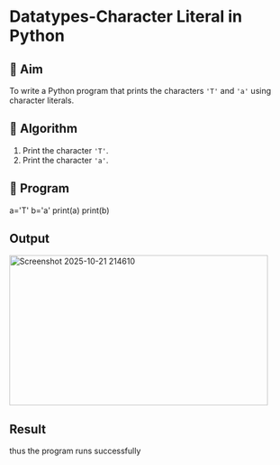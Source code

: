 # Datatypes-Character Literal in Python

## 🎯 Aim
To write a Python program that prints the characters `'T'` and `'a'` using character literals.

## 🧠 Algorithm
1. Print the character `'T'`.
2. Print the character `'a'`.

## 🧾 Program
a='T'
b='a'
print(a)
print(b)

## Output
<img width="459" height="266" alt="Screenshot 2025-10-21 214610" src="https://github.com/user-attachments/assets/4a533574-6ca9-4525-a1b3-13dee10aac74" />


## Result
thus the program runs successfully
